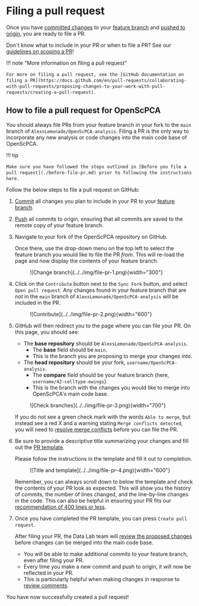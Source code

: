 # Filing a pull request

Once you have [committed changes](../working-with-git/making-commits.md) to your [feature branch](../working-with-git/working-with-branches.md) and [pushed to origin](../working-with-git/push-to-origin.md), you are ready to file a PR.

Don't know what to include in your PR or when to file a PR? See our [guidelines on scoping a PR](./scoping-pull-requests.md)!

!!! note "More information on filing a pull request"

    For more on filing a pull request, see the [GitHub documentation on filing a PR](https://docs.github.com/en/pull-requests/collaborating-with-pull-requests/proposing-changes-to-your-work-with-pull-requests/creating-a-pull-request).

## How to file a pull request for OpenScPCA

You should always file PRs from your feature branch in your fork to the `main` branch of `AlexsLemonade/OpenScPCA-analysis`.
Filing a PR is the only way to incorporate any new analysis or code changes into the main code base of OpenScPCA.

!!! tip

    Make sure you have followed the steps outlined in [Before you file a pull request](./before-file-pr.md) prior to following the instructions here.

Follow the below steps to file a pull request on GitHub:

1. [Commit](../working-with-git/making-commits.md) all changes you plan to include in your PR to your [feature branch](../working-with-git/working-with-branches.md).

1. [Push](../working-with-git/push-to-origin.md) all commits to origin, ensuring that all commits are saved to the remote copy of your feature branch.

1. Navigate to your fork of the OpenScPCA repository on GitHub.

    Once there, use the drop-down menu on the top left to select the feature branch you would like to file the PR _from_.
    This will re-load the page and now display the contents of your feature branch.

    <figure markdown="span">
        ![Change branch](../../img/file-pr-1.png){width="300"}
    </figure>

1. Click on the `Contribute` button next to the `Sync Fork` button, and select `Open pull request`.
Any changes found in your feature branch that are _not_ in the `main` branch of `AlexsLemonade/OpenScPCA-analysis` will be included in the PR.

    <figure markdown="span">
        ![Contribute](../../img/file-pr-2.png){width="600"}
    </figure>

1. GitHub will then redirect you to the page where you can file your PR.
On this page, you should see:

    - The **base repository** should be `AlexsLemonade/OpenScPCA-analysis`.
        - The **base** field should be `main`.
        - This is the branch you are proposing to merge your changes _into_.
    - The **head repository** should be your fork, `username/OpenScPCA-analysis`.
        - The **compare** field should be your feature branch (here, `username/42-celltype-ewings`).
        - This is the branch with the changes you would like to merge into OpenScPCA's main code base.

    <figure markdown="span">
        ![Check branches](../../img/file-pr-3.png){width="700"}
    </figure>

    If you do not see a green check mark with the words `Able to merge`, but instead see a red X and a warning stating `Merge conflicts detected`, you will need to [resolve merge conflicts](resolve-merge-conflicts.md) before you can file the PR.

1. Be sure to provide a descriptive title summarizing your changes and fill out the [PR template](./pull-request-template.md).

    Please follow the instructions in the template and fill it out to completion.

    <figure markdown="span">
        ![Title and template](../../img/file-pr-4.png){width="600"}
    </figure>

    Remember, you can always scroll down to below the template and check the contents of your PR look as expected.
    This will show you the history of commits, the number of lines changed, and the line-by-line changes in the code.
    This can also be helpful in ensuring your PR fits our [recommendation of 400 lines or less](./scoping-pull-requests.md#rules-of-thumb-for-good-pull-requests).

2. Once you have completed the PR template, you can press `Create pull request`.

    After filing your PR, the Data Lab team will [review the proposed changes](../pr-review-and-merge/index.md) before changes can be merged into the main code base.

    - You will be able to make additional commits to your feature branch, even after filing your PR.
    - Every time you make a new commit and push to origin, it will now be reflected in your PR.
    - This is particularly helpful when making changes in response to [review comments](../pr-review-and-merge/index.md).

You have now successfully created a pull request!
